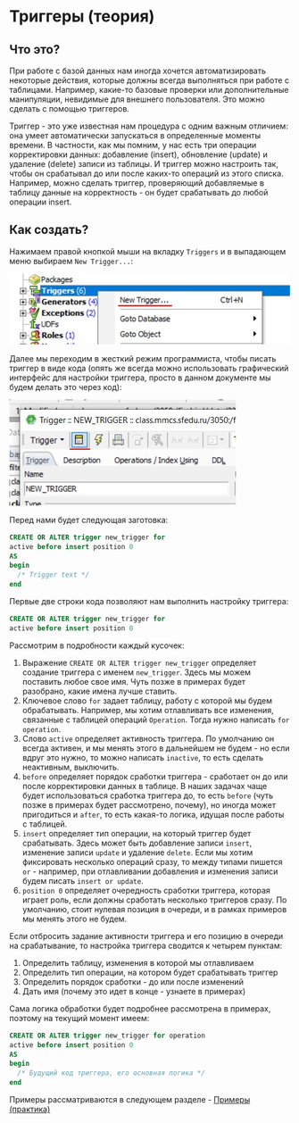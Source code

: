 # Триггеры (теория)
## Что это?
При работе с базой данных нам иногда хочется автоматизировать некоторые действия, которые должны всегда выполняться при работе с таблицами. Например, какие-то базовые проверки или дополнительные манипуляции, невидимые для внешнего пользователя. Это можно сделать с помощью триггеров.

Триггер - это уже известная нам процедура с одним важным отличием: она умеет автоматически запускаться в определенные моменты времени. В частности, как мы помним, у нас есть три операции корректировки данных: добавление (insert), обновление (update) и удаление (delete) записи из таблицы. И триггер можно настроить так, чтобы он срабатывал до или после каких-то операций из этого списка. Например, можно сделать триггер, проверяющий добавляемые в таблицу данные на корректность - он будет срабатывать до любой операции insert.
 
## Как создать?
Нажимаем правой кнопкой мыши на вкладку `Triggers` и в выпадающем меню выбираем `New Trigger...`:

![](https://github.com/NikitaBogoslovskiy/DatabaseCourse/blob/main/lab11/materials/create_trigger.jpg)

Далее мы переходим в жесткий режим программиста, чтобы писать триггер в виде кода (опять же всегда можно использовать графический интерфейс для настройки триггера, просто в данном документе мы будем делать это через код):

![](https://github.com/NikitaBogoslovskiy/DatabaseCourse/blob/main/lab11/materials/go_to_manual_mode.jpg)

Перед нами будет следующая заготовка:
```sql
CREATE OR ALTER trigger new_trigger for 
active before insert position 0
AS
begin
  /* Trigger text */
end
```
Первые две строки кода позволяют нам выполнить настройку триггера:
```sql
CREATE OR ALTER trigger new_trigger for 
active before insert position 0
```
Рассмотрим в подробности каждый кусочек:
1. Выражение `CREATE OR ALTER trigger new_trigger` определяет создание триггера с именем `new_trigger`. Здесь мы можем поставить любое свое имя. Чуть позже в примерах будет разобрано, какие имена лучше ставить.
2. Ключевое слово `for` задает таблицу, работу с которой мы будем обрабатывать. Например, мы хотим отлавливать все изменения, связанные с таблицей операций `Operation`. Тогда нужно написать `for operation`.
3. Слово `active` определяет активность триггера. По умолчанию он всегда активен, и мы менять этого в дальнейшем не будем - но если вдруг это нужно, то можно написать `inactive`, то есть сделать неактивным, выключить.
4. `before` определяет порядок сработки триггера -  сработает он до или после корректировки данных в таблице. В наших задачах чаще будет использоваться сработка триггера до, то есть `before` (чуть позже в примерах будет рассмотрено, почему), но иногда может пригодиться и `after`, то есть какая-то логика, идущая после работы с таблицей.
5. `insert` определяет тип операции, на который триггер будет срабатывать. Здесь может быть добавление записи `insert`, изменение записи `update` и удаление `delete`. Если мы хотим фиксировать несколько операций сразу, то между типами пишется `or` - например, при отлавливании добавления и изменения записи будем писать `insert or update`.
6. `position 0` определяет очередность сработки триггера, которая играет роль, если должны сработать несколько триггеров сразу. По умолчанию, стоит нулевая позиция в очереди, и в рамках примеров мы менять этого не будем.

Если отбросить задание активности триггера и его позицию в очереди на срабатывание, то настройка триггера сводится к четырем пунктам:
1. Определить таблицу, изменения в которой мы отлавливаем
2. Определить тип операции, на котором будет срабатывать триггер
3. Определить порядок сработки - до или после изменений
4. Дать имя (почему это идет в конце - узнаете в примерах)

Сама логика обработки будет подробнее рассмотрена в примерах, поэтому на текущий момент имеем:
```sql
CREATE OR ALTER trigger new_trigger for operation
active before insert position 0
AS
begin
  /* Будущий код триггера, его основная логика */
end
```
Примеры рассматриваются в следующем разделе - [Примеры (практика)](https://github.com/NikitaBogoslovskiy/DatabaseCourse/blob/main/lab11/practice.md)

